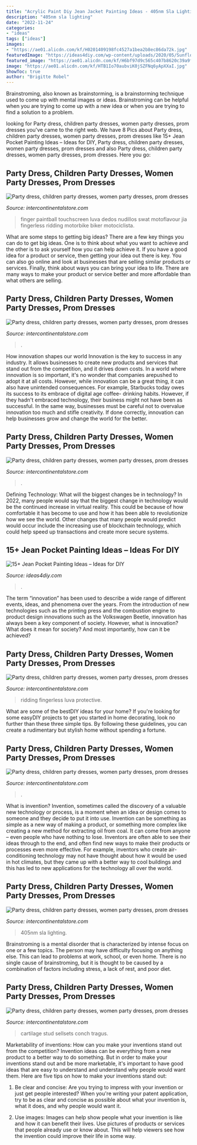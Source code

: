 ```yaml
---
title: "Acrylic Paint Diy Jean Jacket Painting Ideas - 405nm Sla Lighting"
description: "405nm sla lighting"
date: "2022-11-24"
categories:
- "ideas"
tags: ["ideas"]
images:
- "https://ae01.alicdn.com/kf/H0201409198fc4527a1bea2b8ec86da72k.jpg"
featuredImage: "https://ideas4diy.com/wp-content/uploads/2020/05/Sunflower-Painted-Jean-Pocket.jpg"
featured_image: "https://ae01.alicdn.com/kf/H6bf97d9c565c407b8620c39a9fd53fc8o.jpg"
image: "https://ae01.alicdn.com/kf/HTB1Io70aubviK0jSZFNq6yApXXaI.jpg"
ShowToc: true
author: "Brigitte Robel"
---
```



Brainstroming, also known as brainstorming, is a brainstorming technique used to come up with mental images or ideas. Brainstroming can be helpful when you are trying to come up with a new idea or when you are trying to find a solution to a problem.

	

		
looking for Party dress, children party dresses, women party dresses, prom dresses you've came to the right web. We have 8 Pics about Party dress, children party dresses, women party dresses, prom dresses like 15+ Jean Pocket Painting Ideas – Ideas for DIY, Party dress, children party dresses, women party dresses, prom dresses and also Party dress, children party dresses, women party dresses, prom dresses. Here you go:
		
    
## Party Dress, Children Party Dresses, Women Party Dresses, Prom Dresses

<img loading=lazy src="https://ae01.alicdn.com/kf/HTB1xdGoe25G3KVjSZPxq6zI3XXa8.jpg" onerror="this.onerror=null;this.src='https://tse2.mm.bing.net/th?id=OIP.wEMrbf2U1VCJEZKsVeBgnAHaE8&amp;pid=15.1';" alt="Party dress, children party dresses, women party dresses, prom dresses">

_Source: intercontinentalstore.com_

>finger paintball touchscreen luva dedos nudillos swat motoflavour jia fingerless ridding motorbike biker motociclista. 

	

What are some steps to getting big ideas?
There are a few key things you can do to get big ideas. One is to think about what you want to achieve and the other is to ask yourself how you can help achieve it. If you have a good idea for a product or service, then getting your idea out there is key. You can also go online and look at businesses that are selling similar products or services. Finally, think about ways you can bring your idea to life. There are many ways to make your product or service better and more affordable than what others are selling.

    
## Party Dress, Children Party Dresses, Women Party Dresses, Prom Dresses

<img loading=lazy src="https://ae01.alicdn.com/kf/H6bf97d9c565c407b8620c39a9fd53fc8o.jpg" onerror="this.onerror=null;this.src='https://tse1.mm.bing.net/th?id=OIP.m-HUe8-uGeuuEAw-dIjpTAHaHa&amp;pid=15.1';" alt="Party dress, children party dresses, women party dresses, prom dresses">

_Source: intercontinentalstore.com_

>. 

	

How innovation shapes our world
Innovation is the key to success in any industry. It allows businesses to create new products and services that stand out from the competition, and it drives down costs. In a world where innovation is so important, it's no wonder that companies arepushed to adopt it at all costs. However, while innovation can be a great thing, it can also have unintended consequences. For example, Starbucks today owes its success to its embrace of digital age coffee- drinking habits. However, if they hadn't embraced technology, their business might not have been as successful. In the same way, businesses must be careful not to overvalue innovation too much and stifle creativity. If done correctly, innovation can help businesses grow and change the world for the better.

    
## Party Dress, Children Party Dresses, Women Party Dresses, Prom Dresses

<img loading=lazy src="https://ae01.alicdn.com/kf/H7176667dc1844dd9b2b3f4f030eaaa45G.jpg" onerror="this.onerror=null;this.src='https://tse2.mm.bing.net/th?id=OIP.17ssY_o8lgJrkO9-AhVphAHaKq&amp;pid=15.1';" alt="Party dress, children party dresses, women party dresses, prom dresses">

_Source: intercontinentalstore.com_

>. 

	

Defining Technology: What will the biggest changes be in technology?
In 2022, many people would say that the biggest change in technology would be the continued increase in virtual reality. This could be because of how comfortable it has become to use and how it has been able to revolutionize how we see the world. Other changes that many people would predict would occur include the increasing use of blockchain technology, which could help speed up transactions and create more secure systems.

    
## 15+ Jean Pocket Painting Ideas – Ideas For DIY

<img loading=lazy src="https://ideas4diy.com/wp-content/uploads/2020/05/Sunflower-Painted-Jean-Pocket.jpg" onerror="this.onerror=null;this.src='https://tse3.mm.bing.net/th?id=OIP.JMBc_ImznnsTnHnxzcmAQwAAAA&amp;pid=15.1';" alt="15+ Jean Pocket Painting Ideas – Ideas for DIY">

_Source: ideas4diy.com_

>. 

	

The term “innovation” has been used to describe a wide range of different events, ideas, and phenomena over the years. From the introduction of new technologies such as the printing press and the combustion engine to product design innovations such as the Volkswagen Beetle, innovation has always been a key component of society. However, what is innovation? What does it mean for society? And most importantly, how can it be achieved?

    
## Party Dress, Children Party Dresses, Women Party Dresses, Prom Dresses

<img loading=lazy src="https://ae01.alicdn.com/kf/HTB1Io70aubviK0jSZFNq6yApXXaI.jpg" onerror="this.onerror=null;this.src='https://tse1.mm.bing.net/th?id=OIP.2Bve5iPOs4nLC5xsLOsq-wHaEe&amp;pid=15.1';" alt="Party dress, children party dresses, women party dresses, prom dresses">

_Source: intercontinentalstore.com_

>ridding fingerless luva protective. 

	

What are some of the bestDIY ideas for your home?
If you're looking for some easyDIY projects to get you started in home decorating, look no further than these three simple tips. By following these guidelines, you can create a rudimentary but stylish home without spending a fortune.

    
## Party Dress, Children Party Dresses, Women Party Dresses, Prom Dresses

<img loading=lazy src="https://ae01.alicdn.com/kf/Hbf2e23b5c54c471a84df68db665721d2h.jpg" onerror="this.onerror=null;this.src='https://tse3.mm.bing.net/th?id=OIP._wPAqEj5mwbmZyEiK-0GZgHaLU&amp;pid=15.1';" alt="Party dress, children party dresses, women party dresses, prom dresses">

_Source: intercontinentalstore.com_

>. 

	

What is invention?
Invention, sometimes called the discovery of a valuable new technology or process, is a moment when an idea or design comes to someone and they decide to put it into use. Invention can be something as simple as a new way of making a product, or something more complex like creating a new method for extracting oil from coal. It can come from anyone – even people who have nothing to lose. Inventors are often able to see their ideas through to the end, and often find new ways to make their products or processes even more effective. For example, inventors who create air-conditioning technology may not have thought about how it would be used in hot climates, but they came up with a better way to cool buildings and this has led to new applications for the technology all over the world.

    
## Party Dress, Children Party Dresses, Women Party Dresses, Prom Dresses

<img loading=lazy src="https://ae01.alicdn.com/kf/H0201409198fc4527a1bea2b8ec86da72k.jpg" onerror="this.onerror=null;this.src='https://tse4.mm.bing.net/th?id=OIP.JCQ1tPRafPdSfAJSCem_ngHaHz&amp;pid=15.1';" alt="Party dress, children party dresses, women party dresses, prom dresses">

_Source: intercontinentalstore.com_

>405nm sla lighting. 

	

Brainstroming is a mental disorder that is characterized by intense focus on one or a few topics. The person may have difficulty focusing on anything else. This can lead to problems at work, school, or even home. There is no single cause of brainstroming, but it is thought to be caused by a combination of factors including stress, a lack of rest, and poor diet.

    
## Party Dress, Children Party Dresses, Women Party Dresses, Prom Dresses

<img loading=lazy src="https://ae01.alicdn.com/kf/HTB1j4ylNAzoK1RjSZFlq6yi4VXaN.jpg" onerror="this.onerror=null;this.src='https://tse3.mm.bing.net/th?id=OIP.aqTds5-C42UPV6FSZhYFmAHaHa&amp;pid=15.1';" alt="Party dress, children party dresses, women party dresses, prom dresses">

_Source: intercontinentalstore.com_

>cartilage stud sellsets conch tragus. 

	

Marketability of inventions: How can you make your inventions stand out from the competition?
Invention ideas can be everything from a new product to a better way to do something. But in order to make your inventions stand out and be more marketable, it's important to have good ideas that are easy to understand and understand why people would want them. Here are five tips on how to make your inventions stand out:
1. Be clear and concise: Are you trying to impress with your invention or just get people interested? When you're writing your patent application, try to be as clear and concise as possible about what your invention is, what it does, and why people would want it.

2. Use images: Images can help show people what your invention is like and how it can benefit their lives. Use pictures of products or services that people already use or know about. This will help viewers see how the invention could improve their life in some way.

